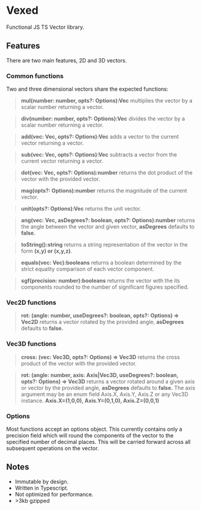# Vexed

Functional JS TS Vector library.

## Features

There are two main features, 2D and 3D vectors.

### Common functions

Two and three dimensional vectors share the expected functions:

> **mul(number: number, opts?: Options):Vec**
> multiplies the vector by a scalar number returning a vector.

> **div(number: number, opts?: Options):Vec**
> divides the vector by a scalar number returning a vector.

> **add(vec: Vec, opts?: Options):Vec**
> adds a vector to the current vector returning a vector.

> **sub(vec: Vec, opts?: Options):Vec**
> subtracts a vector from the current vector returning a vector.

> **dot(vec: Vec, opts?: Options):number**
> returns the dot product of the vector with the provided vector.

> **mag(opts?: Options):number**
> returns the magnitude of the current vector.

> **unit(opts?: Options):Vec**
> returns the unit vector.

> **ang(vec: Vec, asDegrees?: boolean, opts?: Options):number**
> returns the angle between the vector and given vector, **asDegrees** defaults to **false.**

> **toString():string**
> returns a string representation of the vector in the form **(x,y) or (x,y,z)**.

> **equals(vec: Vec):booleans**
> returns a boolean determined by the strict equality comparison of each vector component.

> **sgf(precision: number):booleans**
> returns the vector with the its components rounded to the number of significant figures specified.

### Vec2D functions

> **rot: (angle: number, useDegrees?: boolean, opts?: Options) => Vec2D**
> returns a vector rotated by the provided angle, **asDegrees** defaults to **false.**

### Vec3D functions

> **cross: (vec: Vec3D, opts?: Options) => Vec3D**
> returns the cross product of the vector with the provided vector.

> **rot: (angle: number, axis: Axis|Vec3D, useDegrees?: boolean, opts?: Options) => Vec3D**
> returns a vector rotated around a given axis or vector by the provided angle, **asDegrees** defaults to **false.** The axis argument may be an enum field Axis.X, Axis.Y, Axis.Z or any Vec3D instance. **Axis.X=(1,0,0), Axis.Y=(0,1,0), Axis.Z=(0,0,1)**

### Options

Most functions accept an options object. This currently contains only a precision field which will round the components of the vector to the specified number of decimal places. This will be carried forward across all subsequent operations on the vector.

## Notes

- Immutable by design.
- Written in Typescript.
- Not optimized for performance.
- \>3kb gzipped
